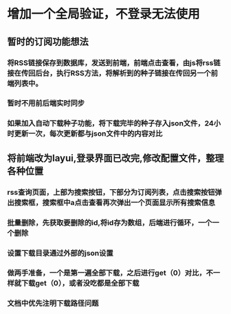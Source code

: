 # 增加一个全局验证，不登录无法使用

## 暂时的订阅功能想法

### 将RSS链接保存到数据库，发送到前端，前端点击查看，由js将rss链接在传回后台，执行RSS方法，将解析到的种子链接在传回另一个前端列表中。

### 暂时不用前后端实时同步

### 如果加入自动下载种子功能，将下载完毕的种子存入json文件，24小时更新一次，每次更新都与json文件中的内容对比

## 将前端改为layui,登录界面已改完,修改配置文件，整理各种位置

### rss查询页面，上部为搜索按钮，下部分为订阅列表，点击搜索按钮弹出搜索框，搜索框中a点击查看再次弹出一个页面显示所有搜索信息

### 批量删除，先获取要删除的id,将id存为数组，后端进行循环，一个一个删除

### 设置下载目录通过外部的json设置

### 做两手准备，一个是第一遍全部下载，之后进行get（0）对比，不一样就下载get（0），或者没吃都是全部下载

### 文档中优先注明下载路径问题